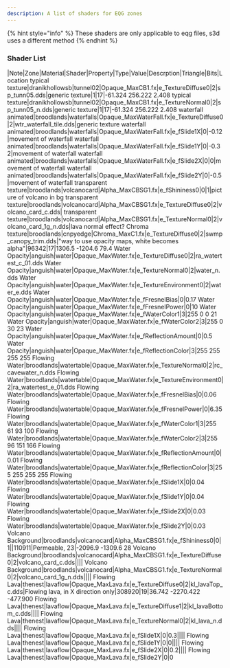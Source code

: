 ```yaml
---
description: A list of shaders for EQG zones
---
```


{% hint style="info" %}
These shaders are only applicable to eqg files, s3d uses a different method
{% endhint %}


### Shader List
|Note|Zone|Material|Shader|Property|Type|Value|Descrption|Triangle|Bits|Location
typical texture|dranikhollowsb|tunnel02|Opaque_MaxCB1.fx|e_TextureDiffuse0|2|sp_tunn05.dds|generic texture|1|17|-61.324 256.222 2.408
typical texture|dranikhollowsb|tunnel02|Opaque_MaxCB1.fx|e_TextureNormal0|2|sp_tunn05_n.dds|generic texture|1|17|-61.324 256.222 2.408
waterfall animated|broodlands|waterfalls|Opaque_MaxWaterFall.fx|e_TextureDiffuse0|2|wtr_waterfall_tile.dds|generic texture
waterfall animated|broodlands|waterfalls|Opaque_MaxWaterFall.fx|e_fSlide1X|0|-0.12|movement of waterfall
waterfall animated|broodlands|waterfalls|Opaque_MaxWaterFall.fx|e_fSlide1Y|0|-0.32|movement of waterfall
waterfall animated|broodlands|waterfalls|Opaque_MaxWaterFall.fx|e_fSlide2X|0|0|movement of waterfall
waterfall animated|broodlands|waterfalls|Opaque_MaxWaterFall.fx|e_fSlide2Y|0|-0.5|movement of waterfall
transparent texture|broodlands|volcanocard|Alpha_MaxCBSG1.fx|e_fShininess0|0|1|picture of volcano in bg
transparent texture|broodlands|volcanocard|Alpha_MaxCBSG1.fx|e_TextureDiffuse0|2|volcano_card_c.dds|
transparent texture|broodlands|volcanocard|Alpha_MaxCBSG1.fx|e_TextureNormal0|2|volcano_card_1g_n.dds|lava normal effect?
Chroma texture|broodlands|cnpyedge|Chroma_MaxC1.fx|e_TextureDiffuse0|2|swmp_canopy_trim.dds|"way to use opacity maps,
 white becomes alpha"|96342|17|1306.5 -1204.6 79.4
 Water Opacity|anguish|water|Opaque_MaxWater.fx|e_TextureDiffuse0|2|ra_watertest_c_01.dds
Water Opacity|anguish|water|Opaque_MaxWater.fx|e_TextureNormal0|2|water_n.dds
Water Opacity|anguish|water|Opaque_MaxWater.fx|e_TextureEnvironment0|2|water_e.dds
Water Opacity|anguish|water|Opaque_MaxWater.fx|e_fFresnelBias|0|0.17
Water Opacity|anguish|water|Opaque_MaxWater.fx|e_fFresnelPower|0|10
Water Opacity|anguish|water|Opaque_MaxWater.fx|e_fWaterColor1|3|255 0 0 21
Water Opacity|anguish|water|Opaque_MaxWater.fx|e_fWaterColor2|3|255 0 30 23
Water Opacity|anguish|water|Opaque_MaxWater.fx|e_fReflectionAmount|0|0.5
Water Opacity|anguish|water|Opaque_MaxWater.fx|e_fReflectionColor|3|255 255 255 255
Flowing Water|broodlands|watertable|Opaque_MaxWater.fx|e_TextureNormal0|2|rc_cavewater_n.dds
Flowing Water|broodlands|watertable|Opaque_MaxWater.fx|e_TextureEnvironment0|2|ra_watertest_e_01.dds
Flowing Water|broodlands|watertable|Opaque_MaxWater.fx|e_fFresnelBias|0|0.06
Flowing Water|broodlands|watertable|Opaque_MaxWater.fx|e_fFresnelPower|0|6.35
Flowing Water|broodlands|watertable|Opaque_MaxWater.fx|e_fWaterColor1|3|255 61 93 100
Flowing Water|broodlands|watertable|Opaque_MaxWater.fx|e_fWaterColor2|3|255 96 151 166
Flowing Water|broodlands|watertable|Opaque_MaxWater.fx|e_fReflectionAmount|0|0.01
Flowing Water|broodlands|watertable|Opaque_MaxWater.fx|e_fReflectionColor|3|255 255 255 255
Flowing Water|broodlands|watertable|Opaque_MaxWater.fx|e_fSlide1X|0|0.04
Flowing Water|broodlands|watertable|Opaque_MaxWater.fx|e_fSlide1Y|0|0.04
Flowing Water|broodlands|watertable|Opaque_MaxWater.fx|e_fSlide2X|0|0.03
Flowing Water|broodlands|watertable|Opaque_MaxWater.fx|e_fSlide2Y|0|0.03
Volcano Background|broodlands|volcanocard|Alpha_MaxCBSG1.fx|e_fShininess0|0|1||110911|Permeable,  23|-2096.9 -1309.6 28
Volcano Background|broodlands|volcanocard|Alpha_MaxCBSG1.fx|e_TextureDiffuse0|2|volcano_card_c.dds||||
Volcano Background|broodlands|volcanocard|Alpha_MaxCBSG1.fx|e_TextureNormal0|2|volcano_card_1g_n.dds||||
Flowing Lava|thenest|lavaflow|Opaque_MaxLava.fx|e_TextureDiffuse0|2|kl_lavaTop_c.dds|Flowing lava, in X direction only|308920|19|36.742 -2270.422 -477.900
Flowing Lava|thenest|lavaflow|Opaque_MaxLava.fx|e_TextureDiffuse1|2|kl_lavaBottom_c.dds||||
Flowing Lava|thenest|lavaflow|Opaque_MaxLava.fx|e_TextureNormal0|2|kl_lava_n.dds||||
Flowing Lava|thenest|lavaflow|Opaque_MaxLava.fx|e_fSlide1X|0|0.3||||
Flowing Lava|thenest|lavaflow|Opaque_MaxLava.fx|e_fSlide1Y|0|0||||
Flowing Lava|thenest|lavaflow|Opaque_MaxLava.fx|e_fSlide2X|0|0.2||||
Flowing Lava|thenest|lavaflow|Opaque_MaxLava.fx|e_fSlide2Y|0|0